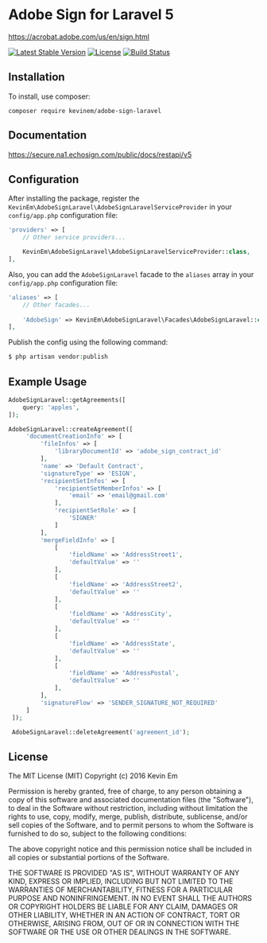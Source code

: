 # Adobe Sign for Laravel 5

https://acrobat.adobe.com/us/en/sign.html

[![Latest Stable Version](https://poser.pugx.org/kevinem/adobe-sign-laravel/v/stable?format=flat-square)](https://packagist.org/packages/kevinem/adobe-sign-laravel)
[![License](https://poser.pugx.org/kevinem/adobe-sign-laravel/license?format=flat-square)](https://packagist.org/packages/kevinem/adobe-sign-laravel)
[![Build Status](https://travis-ci.org/kevinem/adobe-sign-laravel.svg?branch=master)](https://travis-ci.org/kevinem/adobe-sign-laravel)

## Installation

To install, use composer:

```
composer require kevinem/adobe-sign-laravel
```

## Documentation

https://secure.na1.echosign.com/public/docs/restapi/v5

## Configuration

After installing the package, register the `KevinEm\AdobeSignLaravel\AdobeSignLaravelServiceProvider`
in your `config/app.php` configuration file:

```php
'providers' => [
    // Other service providers...

    KevinEm\AdobeSignLaravel\AdobeSignLaravelServiceProvider::class,
],

```
Also, you can add the `AdobeSignLaravel` facade to the `aliases` array in your `config/app.php` configuration file:

```php
'aliases' => [
    // Other facades...
    
    'AdobeSign' => KevinEm\AdobeSignLaravel\Facades\AdobeSignLaravel::class,
],
```

Publish the config using the following command:

```php
$ php artisan vendor:publish
```

## Example Usage

```php
AdobeSignLaravel::getAgreements([
    query: 'apples',
]);

AdobeSignLaravel::createAgreement([
     'documentCreationInfo' => [
         'fileInfos' => [
             'libraryDocumentId' => 'adobe_sign_contract_id'
         ],
         'name' => 'Default Contract',
         'signatureType' => 'ESIGN',
         'recipientSetInfos' => [
             'recipientSetMemberInfos' => [
                 'email' => 'email@gmail.com'
             ],
             'recipientSetRole' => [
                 'SIGNER'
             ]
         ],
         'mergeFieldInfo' => [
             [
                 'fieldName' => 'AddressStreet1',
                 'defaultValue' => ''
             ],
             [
                 'fieldName' => 'AddressStreet2',
                 'defaultValue' => ''
             ],
             [
                 'fieldName' => 'AddressCity',
                 'defaultValue' => ''
             ],
             [
                 'fieldName' => 'AddressState',
                 'defaultValue' => ''
             ],
             [
                 'fieldName' => 'AddressPostal',
                 'defaultValue' => ''
             ],
         ],
         'signatureFlow' => 'SENDER_SIGNATURE_NOT_REQUIRED'
     ]
 ]);

 AdobeSignLaravel::deleteAgreement('agreement_id');
```

## License 

The MIT License (MIT)
Copyright (c) 2016 Kevin Em

Permission is hereby granted, free of charge, to any person obtaining a copy of this software and associated
documentation files (the "Software"), to deal in the Software without restriction, including without limitation
the rights to use, copy, modify, merge, publish, distribute, sublicense, and/or sell copies of the Software,
and to permit persons to whom the Software is furnished to do so, subject to the following conditions:

The above copyright notice and this permission notice shall be included in all copies or substantial portions of
the Software.

THE SOFTWARE IS PROVIDED "AS IS", WITHOUT WARRANTY OF ANY KIND, EXPRESS OR IMPLIED, INCLUDING BUT NOT LIMITED
TO THE WARRANTIES OF MERCHANTABILITY, FITNESS FOR A PARTICULAR PURPOSE AND NONINFRINGEMENT. IN NO EVENT SHALL
THE AUTHORS OR COPYRIGHT HOLDERS BE LIABLE FOR ANY CLAIM, DAMAGES OR OTHER LIABILITY, WHETHER IN AN ACTION OF
CONTRACT, TORT OR OTHERWISE, ARISING FROM, OUT OF OR IN CONNECTION WITH THE SOFTWARE OR THE USE OR OTHER DEALINGS
IN THE SOFTWARE.
